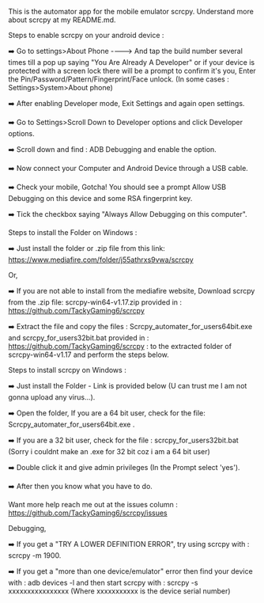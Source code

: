 This is the automator app for the mobile emulator scrcpy.
Understand more about scrcpy at my README.md.

Steps to enable scrcpy on your android device :

:arrow_right: Go to settings>About Phone ----> And tap the build number several times till a pop up saying "You Are Already A Developer" or if your device is protected with a screen lock there will be a prompt to confirm it's you, Enter the Pin/Password/Pattern/Fingerprint/Face unlock. (In some cases : Settings>System>About phone)

:arrow_right: After enabling Developer mode, Exit Settings and again open settings.

:arrow_right: Go to Settings>Scroll Down to Developer options and click Developer options.

:arrow_right: Scroll down and find : ADB Debugging and enable the option.

:arrow_right: Now connect your Computer and Android Device through a USB cable.

:arrow_right: Check your mobile, Gotcha! You should see a prompt Allow USB Debugging on this device and some RSA fingerprint key.

:arrow_right: Tick the checkbox saying "Always Allow Debugging on this computer".

Steps to install the Folder on Windows : 

:arrow_right: Just install the folder or .zip file from this link: https://www.mediafire.com/folder/j55athrxs9vwa/scrcpy

Or,

:arrow_right: If you are not able to install from the mediafire website, Download scrcpy from the .zip file: scrcpy-win64-v1.17.zip provided in : https://github.com/TackyGaming6/scrcpy

:arrow_right: Extract the file and copy the files : Scrcpy_automater_for_users64bit.exe and scrcpy_for_users32bit.bat provided in : https://github.com/TackyGaming6/scrcpy : to the extracted folder of scrcpy-win64-v1.17 and perform the steps below.

Steps to install scrcpy on Windows :

:arrow_right: Just install the Folder - Link is provided below (U can trust me I am not gonna upload any virus...).

:arrow_right: Open the folder, If you are a 64 bit user, check for the file: Scrcpy_automater_for_users64bit.exe .
 
:arrow_right: If you are a 32 bit user, check for the file : scrcpy_for_users32bit.bat (Sorry i couldnt make an .exe for 32 bit coz i am a 64 bit user)

:arrow_right: Double click it and give admin privileges (In the Prompt select 'yes'). 

:arrow_right: After then you know what you have to do.

Want more help reach me out at the issues column : https://github.com/TackyGaming6/scrcpy/issues

Debugging, 

:arrow_right: If you get a "TRY A LOWER DEFINITION ERROR", try using scrcpy with : scrcpy -m 1900.

:arrow_right: If you get a "more than one device/emulator" error then find your device with : adb devices -l and then start scrcpy with : scrcpy -s xxxxxxxxxxxxxxxx (Where xxxxxxxxxxx is the device serial number)
